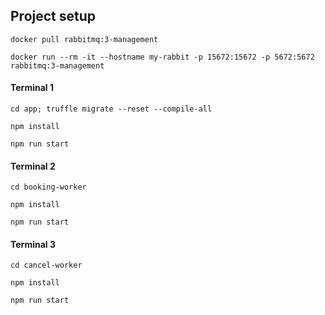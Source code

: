 ## Project setup
````
docker pull rabbitmq:3-management
````


````
docker run --rm -it --hostname my-rabbit -p 15672:15672 -p 5672:5672 rabbitmq:3-management

````

#### Terminal 1
````
cd app; truffle migrate --reset --compile-all
````

````
npm install
````

````
npm run start
````

#### Terminal 2
````
cd booking-worker
````

````
npm install
````

````
npm run start
````

#### Terminal 3
````
cd cancel-worker
````

````
npm install
````

````
npm run start
